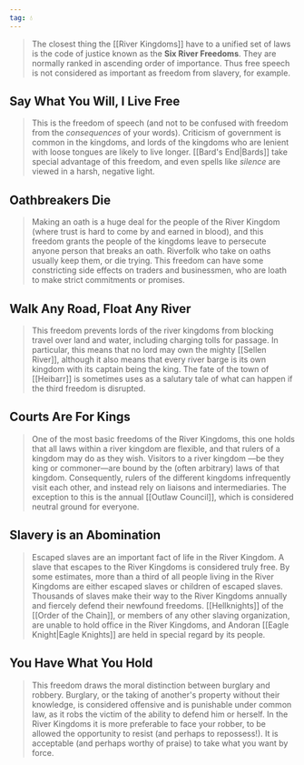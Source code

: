 ```yaml
---
tag: 💧
---
```

> The closest thing the [[River Kingdoms]] have to a unified set of laws is the code of justice known as the **Six River Freedoms**. They are normally ranked in ascending order of importance. Thus free speech is not considered as important as freedom from slavery, for example.



## Say What You Will, I Live Free

> This is the freedom of speech (and not to be confused with freedom from the *consequences* of your words). Criticism of government is common in the kingdoms, and lords of the kingdoms who are lenient with loose tongues are likely to live longer.
> [[Bard's End|Bards]] take special advantage of this freedom, and even spells like *silence* are viewed in a harsh, negative light.


## Oathbreakers Die

> Making an oath is a huge deal for the people of the River Kingdom (where trust is hard to come by and earned in blood), and this freedom grants the people of the kingdoms leave to persecute anyone person that breaks an oath. Riverfolk who take on oaths usually keep them, or die trying.
> This freedom can have some constricting side effects on traders and businessmen, who are loath to make strict commitments or promises.


## Walk Any Road, Float Any River

> This freedom prevents lords of the river kingdoms from blocking travel over land and water, including charging tolls for passage. In particular, this means that no lord may own the mighty [[Sellen River]], although it also means that every river barge is its own kingdom with its captain being the king.
> The fate of the town of [[Heibarr]] is sometimes uses as a salutary tale of what can happen if the third freedom is disrupted.


## Courts Are For Kings

> One of the most basic freedoms of the River Kingdoms, this one holds that all laws within a river kingdom are flexible, and that rulers of a kingdom may do as they wish. Visitors to a river kingdom —be they king or commoner—are bound by the (often arbitrary) laws of that kingdom. Consequently, rulers of the different kingdoms infrequently visit each other, and instead rely on liaisons and intermediaries. The exception to this is the annual [[Outlaw Council]], which is considered neutral ground for everyone.


## Slavery is an Abomination

> Escaped slaves are an important fact of life in the River Kingdom. A slave that escapes to the River Kingdoms is considered truly free. By some estimates, more than a third of all people living in the River Kingdoms are either escaped slaves or children of escaped slaves. Thousands of slaves make their way to the River Kingdoms annually and fiercely defend their newfound freedoms.
> [[Hellknights]] of the [[Order of the Chain]], or members of any other slaving organization, are unable to hold office in the River Kingdoms, and Andoran [[Eagle Knight|Eagle Knights]] are held in special regard by its people.


## You Have What You Hold

> This freedom draws the moral distinction between burglary and robbery. Burglary, or the taking of another's property without their knowledge, is considered offensive and is punishable under common law, as it robs the victim of the ability to defend him or herself. In the River Kingdoms it is more preferable to face your robber, to be allowed the opportunity to resist (and perhaps to repossess!). It is acceptable (and perhaps worthy of praise) to take what you want by force.







